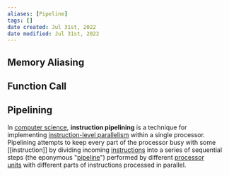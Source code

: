 ```yaml
---
aliases: [Pipeline]
tags: []
date created: Jul 31st, 2022
date modified: Jul 31st, 2022
---
```


## Memory Aliasing


## Function Call


## Pipelining
In [computer science](https://en.wikipedia.org/wiki/Computer_science "Computer science"), **instruction pipelining** is a technique for implementing [instruction-level parallelism](https://en.wikipedia.org/wiki/Instruction-level_parallelism "Instruction-level parallelism") within a single processor. Pipelining attempts to keep every part of the processor busy with some [[instruction]] by dividing incoming [instructions](https://en.wikipedia.org/wiki/Machine_code "Machine code") into a series of sequential steps (the eponymous "[pipeline](https://en.wikipedia.org/wiki/Pipeline_(computing) "Pipeline (computing)")") performed by different [processor units](https://en.wikipedia.org/wiki/Central_processing_unit#Structure_and_implementation "Central processing unit") with different parts of instructions processed in parallel.
